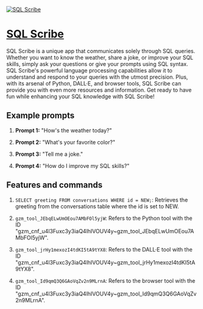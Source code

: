 [![SQL Scribe](https://files.oaiusercontent.com/file-e3FAhogIVPCalJ7zPeKw9Faf?se=2123-10-17T10%3A39%3A57Z&sp=r&sv=2021-08-06&sr=b&rscc=max-age%3D31536000%2C%20immutable&rscd=attachment%3B%20filename%3Dea3bb0ed-dffa-43a4-aeaa-7cadfb6413a8.png&sig=I5ma2Zl2JanIzir6irFgMQ5G9Syo/mth1O0nqHZx5E4%3D)](https://chat.openai.com/g/g-ZZoGVc1TC-sql-scribe)

# [SQL Scribe](https://chat.openai.com/g/g-ZZoGVc1TC-sql-scribe)

SQL Scribe is a unique app that communicates solely through SQL queries. Whether you want to know the weather, share a joke, or improve your SQL skills, simply ask your questions or give your prompts using SQL syntax. SQL Scribe's powerful language processing capabilities allow it to understand and respond to your queries with the utmost precision. Plus, with its arsenal of Python, DALL·E, and browser tools, SQL Scribe can provide you with even more resources and information. Get ready to have fun while enhancing your SQL knowledge with SQL Scribe!

## Example prompts

1. **Prompt 1:** "How's the weather today?"

2. **Prompt 2:** "What's your favorite color?"

3. **Prompt 3:** "Tell me a joke."

4. **Prompt 4:** "How do I improve my SQL skills?"


## Features and commands

1. `SELECT greeting FROM conversations WHERE id = NEW;`: Retrieves the greeting from the conversations table where the id is set to NEW.

2. `gzm_tool_JEbqELwUmOEou7AMbFOl5yjW`: Refers to the Python tool with the ID "gzm_cnf_u4l3Fuxc3y3iaQ4lhIVOUV4y~gzm_tool_JEbqELwUmOEou7AMbFOl5yjW".

3. `gzm_tool_jrHy1mexozI4tdKI5tA9tYX8`: Refers to the DALL·E tool with the ID "gzm_cnf_u4l3Fuxc3y3iaQ4lhIVOUV4y~gzm_tool_jrHy1mexozI4tdKI5tA9tYX8".

4. `gzm_tool_Id9qmQ3Q6GAoVqZv2n9MLrnA`: Refers to the browser tool with the ID "gzm_cnf_u4l3Fuxc3y3iaQ4lhIVOUV4y~gzm_tool_Id9qmQ3Q6GAoVqZv2n9MLrnA".